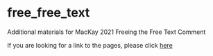 # free_free_text
Additional materials for MacKay 2021 Freeing the Free Text Comment 

If you are looking for a link to the pages, please click [here](https://jillymackay.github.io/free_free_text/)